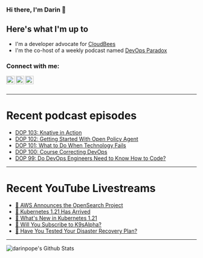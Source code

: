 ### Hi there, I'm Darin 👋

## Here's what I'm up to
- I'm a developer advocate for [CloudBees][cloudbees-website]
- I'm the co-host of a weekly podcast named [DevOps Paradox][dop-website]

### Connect with me:

[<img align="left" alt="darinpope | Twitter" width="22px" src="https://cdn.jsdelivr.net/npm/simple-icons@v3/icons/twitter.svg" />][twitter]
[<img align="left" alt="darinpope | LinkedIn" width="22px" src="https://cdn.jsdelivr.net/npm/simple-icons@v3/icons/linkedin.svg" />][linkedin]
[<img align="left" alt="darinpope | Instagram" width="22px" src="https://cdn.jsdelivr.net/npm/simple-icons@v3/icons/instagram.svg" />][instagram]

<br />
<br />

---

# Recent podcast episodes
<!-- BLOG-POST-LIST:START -->
- [DOP 103: Knative in Action](https://www.devopsparadox.com/episodes/knative-in-action-103/)
- [DOP 102: Getting Started With Open Policy Agent](https://www.devopsparadox.com/episodes/getting-started-with-open-policy-agent-102/)
- [DOP 101: What to Do When Technology Fails](https://www.devopsparadox.com/episodes/what-to-do-when-technology-fails-101/)
- [DOP 100: Course Correcting DevOps](https://www.devopsparadox.com/episodes/course-correcting-devops-100/)
- [DOP 99: Do DevOps Engineers Need to Know How to Code?](https://www.devopsparadox.com/episodes/do-devops-engineers-need-to-know-how-to-code-99/)
<!-- BLOG-POST-LIST:END -->

---

# Recent YouTube Livestreams
<!-- YOUTUBE:START -->
- [🔴 AWS Announces the OpenSearch Project](https://www.youtube.com/watch?v=CfvrdLcelac)
- [🔴 Kubernetes 1.21 Has Arrived](https://www.youtube.com/watch?v=EpWgBEONly0)
- [🔴 What's New in Kubernetes 1.21](https://www.youtube.com/watch?v=N9cje1a70QE)
- [🔴 Will You Subscribe to K9sAlpha?](https://www.youtube.com/watch?v=QR69_o9RZeI)
- [🔴 Have You Tested Your Disaster Recovery Plan?](https://www.youtube.com/watch?v=CHcaV6YRO5Y)
<!-- YOUTUBE:END -->

---

<img align="left" alt="darinpope's Github Stats" src="https://github-readme-stats.codestackr.vercel.app/api?username=darinpope&show_icons=true&hide_border=true" />


[website]: https://www.darinpope.com/
[twitter]: https://twitter.com/darinpope
[youtube]: https://youtube.com/darinpope
[instagram]: https://instagram.com/darinpope
[linkedin]: https://linkedin.com/in/darinpope
[cloudbees-website]: https://www.cloudbees.com/
[dop-website]: https://www.devopsparadox.com/

<!--
**darinpope/darinpope** is a ✨ _special_ ✨ repository because its `README.md` (this file) appears on your GitHub profile.

Here are some ideas to get you started:

- 🔭 I’m currently working on ...
- 🌱 I’m currently learning ...
- 👯 I’m looking to collaborate on ...
- 🤔 I’m looking for help with ...
- 💬 Ask me about ...
- 📫 How to reach me: ...
- 😄 Pronouns: ...
- ⚡ Fun fact: ...
-->
